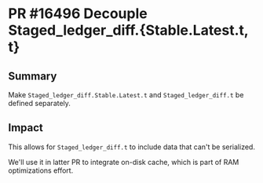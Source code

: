 # PR #16496 Decouple Staged_ledger_diff.{Stable.Latest.t, t}

## Summary

Make `Staged_ledger_diff.Stable.Latest.t` and `Staged_ledger_diff.t` be defined separately.

## Impact

This allows for `Staged_ledger_diff.t` to include data that can't be serialized.

We'll use it in latter PR to integrate on-disk cache, which is part of RAM optimizations effort.
